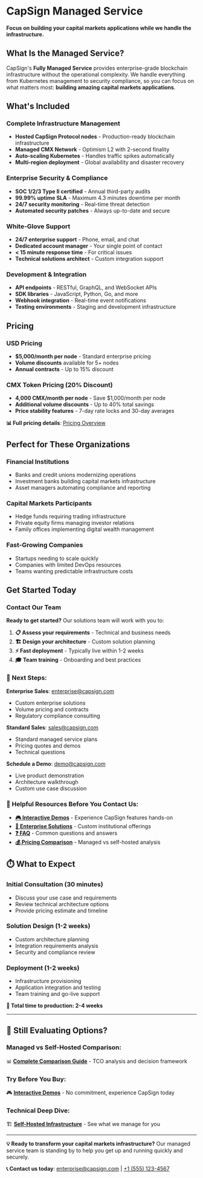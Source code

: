 # CapSign Managed Service

**Focus on building your capital markets applications while we handle the infrastructure.**

## What Is the Managed Service?

CapSign's **Fully Managed Service** provides enterprise-grade blockchain infrastructure without the operational complexity. We handle everything from Kubernetes management to security compliance, so you can focus on what matters most: **building amazing capital markets applications**.

## What's Included

### Complete Infrastructure Management

- **Hosted CapSign Protocol nodes** - Production-ready blockchain infrastructure
- **Managed CMX Network** - Optimism L2 with 2-second finality
- **Auto-scaling Kubernetes** - Handles traffic spikes automatically
- **Multi-region deployment** - Global availability and disaster recovery

### Enterprise Security & Compliance

- **SOC 1/2/3 Type II certified** - Annual third-party audits
- **99.99% uptime SLA** - Maximum 4.3 minutes downtime per month
- **24/7 security monitoring** - Real-time threat detection
- **Automated security patches** - Always up-to-date and secure

### White-Glove Support

- **24/7 enterprise support** - Phone, email, and chat
- **Dedicated account manager** - Your single point of contact
- **< 15 minute response time** - For critical issues
- **Technical solutions architect** - Custom integration support

### Development & Integration

- **API endpoints** - RESTful, GraphQL, and WebSocket APIs
- **SDK libraries** - JavaScript, Python, Go, and more
- **Webhook integration** - Real-time event notifications
- **Testing environments** - Staging and development infrastructure

## Pricing

### USD Pricing

- **$5,000/month per node** - Standard enterprise pricing
- **Volume discounts** available for 5+ nodes
- **Annual contracts** - Up to 15% discount

### CMX Token Pricing (20% Discount)

- **4,000 CMX/month per node** - Save $1,000/month per node
- **Additional volume discounts** - Up to 40% total savings
- **Price stability features** - 7-day rate locks and 30-day averages

**📊 Full pricing details**: [Pricing Overview](/pricing/README.md)

## Perfect for These Organizations

### Financial Institutions

- Banks and credit unions modernizing operations
- Investment banks building capital markets infrastructure
- Asset managers automating compliance and reporting

### Capital Markets Participants

- Hedge funds requiring trading infrastructure
- Private equity firms managing investor relations
- Family offices implementing digital wealth management

### Fast-Growing Companies

- Startups needing to scale quickly
- Companies with limited DevOps resources
- Teams wanting predictable infrastructure costs

## Get Started Today

### Contact Our Team

**Ready to get started?** Our solutions team will work with you to:

1. **📋 Assess your requirements** - Technical and business needs
2. **🏗️ Design your architecture** - Custom solution planning
3. **⚡ Fast deployment** - Typically live within 1-2 weeks
4. **🎓 Team training** - Onboarding and best practices

### **📧 Next Steps:**

**Enterprise Sales**: [enterprise@capsign.com](mailto:enterprise@capsign.com)

- Custom enterprise solutions
- Volume pricing and contracts
- Regulatory compliance consulting

**Standard Sales**: [sales@capsign.com](mailto:sales@capsign.com)

- Standard managed service plans
- Pricing quotes and demos
- Technical questions

**Schedule a Demo**: [demo@capsign.com](mailto:demo@capsign.com?subject=Managed%20Service%20Demo)

- Live product demonstration
- Architecture walkthrough
- Custom use case discussion

### **🔗 Helpful Resources Before You Contact Us:**

- **[🎮 Interactive Demos](/demos/README.md)** - Experience CapSign features hands-on
- **[🏢 Enterprise Solutions](/pricing/enterprise.md)** - Custom institutional offerings
- **[❓ FAQ](/help/faq.md)** - Common questions and answers
- **[💰 Pricing Comparison](/pricing/comparison.md)** - Managed vs self-hosted analysis

## ⏱️ **What to Expect**

### **Initial Consultation (30 minutes)**

- Discuss your use case and requirements
- Review technical architecture options
- Provide pricing estimate and timeline

### **Solution Design (1-2 weeks)**

- Custom architecture planning
- Integration requirements analysis
- Security and compliance review

### **Deployment (1-2 weeks)**

- Infrastructure provisioning
- Application integration and testing
- Team training and go-live support

**🎯 Total time to production: 2-4 weeks**

---

## 🤔 **Still Evaluating Options?**

### **Managed vs Self-Hosted Comparison:**

📊 **[Complete Comparison Guide](/pricing/comparison.md)** - TCO analysis and decision framework

### **Try Before You Buy:**

🎮 **[Interactive Demos](/demos/README.md)** - No commitment, experience CapSign today

### **Technical Deep Dive:**

🏗️ **[Self-Hosted Infrastructure](/infrastructure/README.md)** - See what we manage for you

---

**💡 Ready to transform your capital markets infrastructure?** Our managed service team is standing by to help you get up and running quickly and securely.

**📞 Contact us today**: [enterprise@capsign.com](mailto:enterprise@capsign.com) | [+1 (555) 123-4567](tel:+15551234567)
